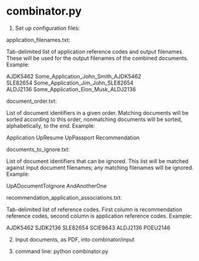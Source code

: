 combinator.py
=============

1) Set up configuration files:

application_filenames.txt:

Tab-delimited list of application reference codes and output filenames. These will be used for the output filenames of the combined documents. Example:

AJDK5462	Some_Application_John_Smith_AJDK5462  
SLE82654	Some_Application_Jim_John_SLE82654  
ALDJ2136	Some_Application_Elon_Musk_ALDJ2136  

document_order.txt:

List of document identifiers in a given order. Matching documents will be sorted according to this order, nonmatching documents will be sorted, alphabetically, to the end. Example:

Application
UpResume
UpPassport
Recommendation

documents_to_ignore.txt:

List of document identifiers that can be ignored. This list will be matched against input document filenames; any matching filenames will be ignored. Example:

UpADocumentToIgnore
AndAnotherOne

recommendation_application_associations.txt:

Tab-delimited list of reference codes. First column is recommendation reference codes, second column is application reference codes. Example:

AJDK5462	SJDK2136
SLE82654	SCIE9643
ALDJ2136	POEU2146

2) Input documents, as PDF, into combinator/input

3) command line: python combinator.py
